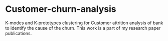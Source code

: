 # Customer-churn-analysis
K-modes and K-prototypes clustering for Customer attrition analysis of bank to identify the cause of the churn.
This work is a part of my research paper publications.
